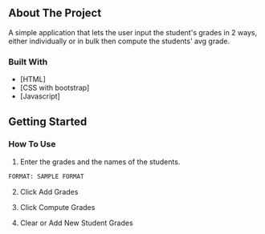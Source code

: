 
<!-- ABOUT THE PROJECT -->
## About The Project
A simple application that lets the user input the student's grades in 2 ways, either individually or in bulk then compute the students' avg grade.



### Built With



* [HTML]
* [CSS with bootstrap]
* [Javascript]




<!-- GETTING STARTED -->
## Getting Started



### How To Use



1. Enter the grades and the names of the students.
```sh
FORMAT: SAMPLE FORMAT
```
2. Click Add Grades

3. Click Compute Grades



4. Clear or Add New Student Grades
